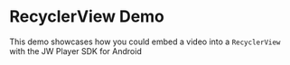 # RecyclerView Demo

This demo showcases how you could embed a video into a `RecyclerView` with the JW Player SDK for Android 
